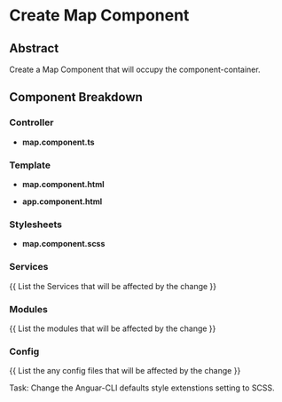 # Create Map Component

## Abstract
Create a Map Component that will occupy the component-container.

## Component Breakdown
### Controller
* **map.component.ts**


### Template
* **map.component.html** 

* **app.component.html**
  
### Stylesheets
* **map.component.scss**  

### Services
{{ List the Services that will be affected by the change }}

### Modules
{{ List the modules that will be affected by the change }}

### Config
{{ List the any config files that will be affected by the change }}

  Task: Change the Anguar-CLI defaults style extenstions setting to SCSS.
